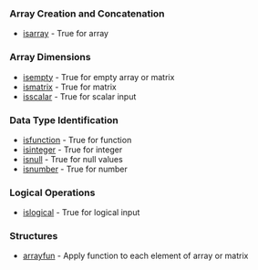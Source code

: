 ### Array Creation and Concatenation

- [isarray](/doc/datatype/isarray.md) - True for array

### Array Dimensions

- [isempty](/doc/datatype/isempty.md) - True for empty array or matrix
- [ismatrix](/doc/datatype/ismatrix.md) - True for matrix
- [isscalar](/doc/datatype/isscalar.md) - True for scalar input

### Data Type Identification

- [isfunction](/doc/datatype/isfunction.md) - True for function
- [isinteger](/doc/datatype/isinteger.md) - True for integer
- [isnull](/doc/datatype/isnull.md) - True for null values
- [isnumber](/doc/datatype/isnumber.md) - True for number

### Logical Operations

- [islogical](/doc/datatype/islogical.md) - True for logical input

### Structures

- [arrayfun](/doc/datatype/arrayfun.md) - Apply function to each element of array or matrix
